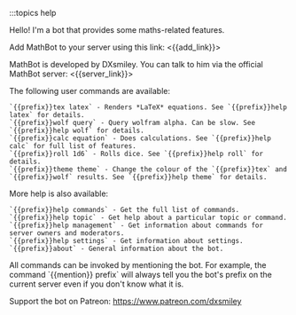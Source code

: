 :::topics help

Hello! I'm a bot that provides some maths-related features.

Add MathBot to your server using this link: <{{add_link}}>

MathBot is developed by DXsmiley. You can talk to him via the official MathBot server: <{{server_link}}>

The following user commands are available:

	`{{prefix}}tex latex` - Renders *LaTeX* equations. See `{{prefix}}help latex` for details.
	`{{prefix}}wolf query` - Query wolfram alpha. Can be slow. See `{{prefix}}help wolf` for details.
	`{{prefix}}calc equation` - Does calculations. See `{{prefix}}help calc` for full list of features.
	`{{prefix}}roll 1d6` - Rolls dice. See `{{prefix}}help roll` for details.
	`{{prefix}}theme theme` - Change the colour of the `{{prefix}}tex` and `{{prefix}}wolf` results. See `{{prefix}}help theme` for details.

More help is also available:

	`{{prefix}}help commands` - Get the full list of commands.
	`{{prefix}}help topic` - Get help about a particular topic or command.
	`{{prefix}}help management` - Get information about commands for server owners and moderators.
	`{{prefix}}help settings` - Get information about settings.
	`{{prefix}}about` - General information about the bot.

All commands can be invoked by mentioning the bot. For example, the command \`{{mention}} prefix\` will always tell you the bot's prefix on the current server even if you don't know what it is.

Support the bot on Patreon: https://www.patreon.com/dxsmiley
